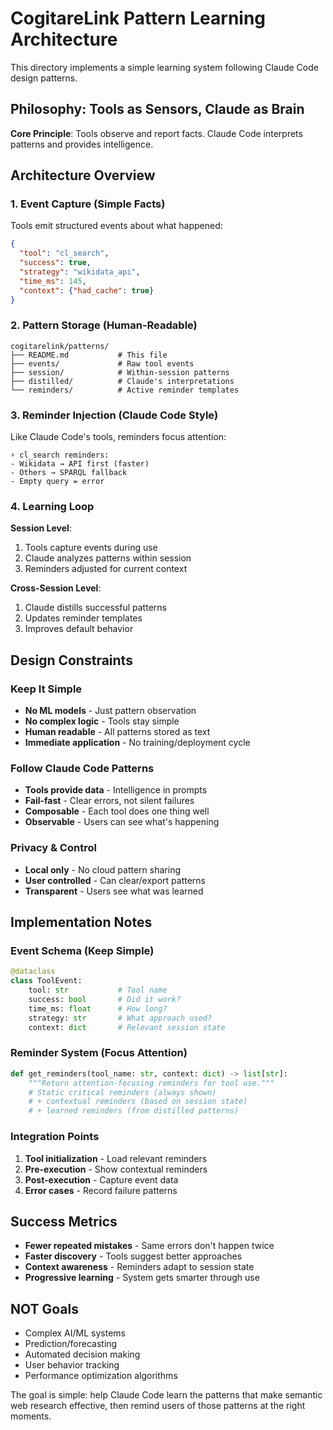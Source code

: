 # CogitareLink Pattern Learning Architecture

This directory implements a simple learning system following Claude Code design patterns.

## Philosophy: Tools as Sensors, Claude as Brain

**Core Principle**: Tools observe and report facts. Claude Code interprets patterns and provides intelligence.

## Architecture Overview

### 1. Event Capture (Simple Facts)
Tools emit structured events about what happened:
```json
{
  "tool": "cl_search", 
  "success": true,
  "strategy": "wikidata_api",
  "time_ms": 145,
  "context": {"had_cache": true}
}
```

### 2. Pattern Storage (Human-Readable)
```
cogitarelink/patterns/
├── README.md           # This file
├── events/             # Raw tool events  
├── session/            # Within-session patterns
├── distilled/          # Claude's interpretations
└── reminders/          # Active reminder templates
```

### 3. Reminder Injection (Claude Code Style)
Like Claude Code's tools, reminders focus attention:
```
⚡ cl_search reminders:
- Wikidata → API first (faster)
- Others → SPARQL fallback  
- Empty query = error
```

### 4. Learning Loop

**Session Level**:
1. Tools capture events during use
2. Claude analyzes patterns within session
3. Reminders adjusted for current context

**Cross-Session Level**:
1. Claude distills successful patterns
2. Updates reminder templates
3. Improves default behavior

## Design Constraints

### Keep It Simple
- **No ML models** - Just pattern observation
- **No complex logic** - Tools stay simple
- **Human readable** - All patterns stored as text
- **Immediate application** - No training/deployment cycle

### Follow Claude Code Patterns
- **Tools provide data** - Intelligence in prompts
- **Fail-fast** - Clear errors, not silent failures
- **Composable** - Each tool does one thing well
- **Observable** - Users can see what's happening

### Privacy & Control
- **Local only** - No cloud pattern sharing
- **User controlled** - Can clear/export patterns
- **Transparent** - Users see what was learned

## Implementation Notes

### Event Schema (Keep Simple)
```python
@dataclass
class ToolEvent:
    tool: str           # Tool name
    success: bool       # Did it work?
    time_ms: float      # How long?
    strategy: str       # What approach used?
    context: dict       # Relevant session state
```

### Reminder System (Focus Attention)
```python
def get_reminders(tool_name: str, context: dict) -> list[str]:
    """Return attention-focusing reminders for tool use."""
    # Static critical reminders (always shown)
    # + contextual reminders (based on session state)
    # + learned reminders (from distilled patterns)
```

### Integration Points
1. **Tool initialization** - Load relevant reminders
2. **Pre-execution** - Show contextual reminders  
3. **Post-execution** - Capture event data
4. **Error cases** - Record failure patterns

## Success Metrics

- **Fewer repeated mistakes** - Same errors don't happen twice
- **Faster discovery** - Tools suggest better approaches
- **Context awareness** - Reminders adapt to session state
- **Progressive learning** - System gets smarter through use

## NOT Goals

- Complex AI/ML systems
- Prediction/forecasting  
- Automated decision making
- User behavior tracking
- Performance optimization algorithms

The goal is simple: help Claude Code learn the patterns that make semantic web research effective, then remind users of those patterns at the right moments.